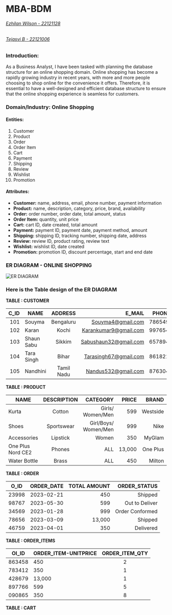 # MBA-BDM
###### [Ezhilan Wilson - 22121128](https://github.com/EzhianWilson)
###### [Tejasvi B - 22121006](https://github.com/tejbasu)

### **Introduction:**

As a Business Analyst, I have been tasked with planning the database structure for an online shopping domain. Online shopping has become a rapidly growing industry in recent years, with more and more people choosing to shop online for the convenience it offers. Therefore, it is essential to have a well-designed and efficient database structure to ensure that the online shopping experience is seamless for customers.

### **Domain/Industry:** Online Shopping

#### **Entities:**

1. Customer
2. Product
3. Order
4. Order Item
5. Cart
6. Payment
7. Shipping
8. Review
9. Wishlist
10. Promotion

#### **Attributes:**

* **Customer:** name, address, email, phone number, payment information
* **Product:** name, description, category, price, brand, availability
* **Order:** order number, order date, total amount, status
* **Order Item:** quantity, unit price
* **Cart:** cart ID, date created, total amount
* **Payment:** payment ID, payment date, payment method, amount
* **Shipping:** shipping ID, tracking number, shipping date, address
* **Review:** review ID, product rating, review text
* **Wishlist:** wishlist ID, date created
* **Promotion:** promotion ID, discount percentage, start and end date


### ER DIAGRAM - ONLINE SHOPPING
![ER DIAGRAM](https://user-images.githubusercontent.com/126074324/234166650-55ba937e-c04e-4053-9aed-0cfdee67a23d.jpg)


### Here is the Table design of the ER DIAGRAM

**TABLE : CUSTOMER**

|C_ID| NAME          | ADDRESS       | E_MAIL                |PHONE_NO. | PAYMENT_INFO |
|---:| ------------- |:-------------:| ---------------------:|---------:|-------------:|
|101 |   Souyma      |Bengaluru      |Souyma4@gmail.com      |7865498712|  COD         |         
|102 |    Karan      |Kochi          |Karankumar9@gmail.com  |9976540987| Credit Card  |
|103 |  Shaun Sabu   |Sikkim         |Sabushaun32@gmail.com  |6578943210|COD           |
|104 |  Tara Singh   |Bihar          |Tarasingh67@gmail.com  |8618212489|UPI           |
|105 |  Nandhini     |Tamil Nadu     |Nandus532@gmail.com    |8763043210|Debit Card    |


**TABLE : PRODUCT**

| NAME              | DESCRIPTION   | CATEGORY              |PRICE     | BRAND        | AVAILABILITY |
| -------------     |:-------------:| ---------------------:|---------:|-------------:|-------------:|
|Kurta              | Cotton        |Girls/ Women/Men       |599       |Westside      |Yes           |
|Shoes              | Sportswear    |Girl/Boys/ Women/Men   |999       |Nike          |Yes           |
|Accessories        | Lipstick      | Women                 |350       |MyGlam        |Yes           |
|One Plus Nord CE2  | Phones        |ALL                    |13,000    |One Plus      |Yes           |
|Water Bottle       |Brass          |ALL                    |450       |Milton        |Yes           |


**TABLE : ORDER**

| O_ID  | ORDER_DATE    | TOTAL AMOUNT    |ORDER_STATUS     |
| ----- |:-------------:| ---------------:|----------------:|
|23998  |2023-02-21     |450              |Shipped          |
|98767  |2023-05-30     |599              |Out to Deliver   |
|34569  |2023-01-28     |999              |Order Conformed  |
|78656  |2023-03-09     |13,000           |Shipped          |
|46759  |2023-04-01     |350              |Delivered        |

**TABLE : ORDER_ITEMS**

|OI_ID | ORDER_ITEM-UNITPRICE  | ORDER_ITEM_QTY   |
|------| --------------------- |:----------------:|
|863458|450                    |2                 |
|783412|350                    |1                 |
|428679|13,000                 |1                 |
|897766|599                    |5                 |
|090865|350                    |8                 |


**TABLE : CART**

